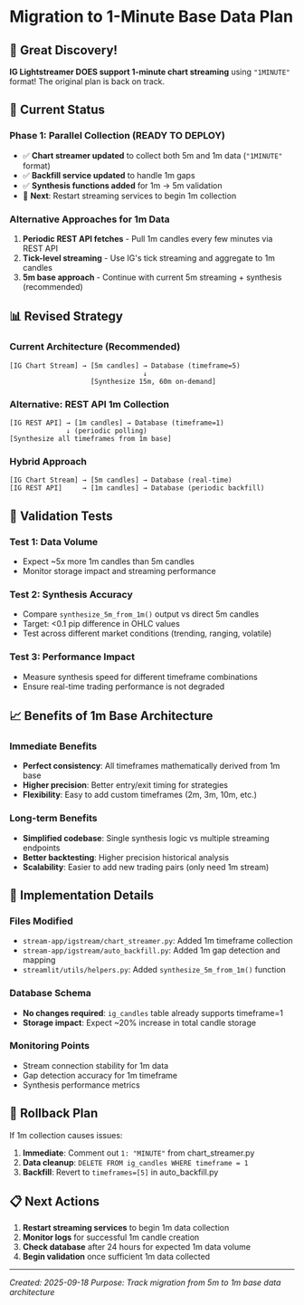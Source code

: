 # Migration to 1-Minute Base Data Plan

## 🎉 **Great Discovery!**

**IG Lightstreamer DOES support 1-minute chart streaming** using `"1MINUTE"` format!
The original plan is back on track.

## 🎯 **Current Status**

### Phase 1: Parallel Collection (READY TO DEPLOY)
- ✅ **Chart streamer updated** to collect both 5m and 1m data (`"1MINUTE"` format)
- ✅ **Backfill service updated** to handle 1m gaps
- ✅ **Synthesis functions added** for 1m → 5m validation
- 🚀 **Next**: Restart streaming services to begin 1m collection

### Alternative Approaches for 1m Data
1. **Periodic REST API fetches** - Pull 1m candles every few minutes via REST API
2. **Tick-level streaming** - Use IG's tick streaming and aggregate to 1m candles
3. **5m base approach** - Continue with current 5m streaming + synthesis (recommended)

## 📊 **Revised Strategy**

### Current Architecture (Recommended)
```
[IG Chart Stream] → [5m candles] → Database (timeframe=5)
                                 ↓
                    [Synthesize 15m, 60m on-demand]
```

### Alternative: REST API 1m Collection
```
[IG REST API] → [1m candles] → Database (timeframe=1)
              ↓ (periodic polling)
[Synthesize all timeframes from 1m base]
```

### Hybrid Approach
```
[IG Chart Stream] → [5m candles] → Database (real-time)
[IG REST API]     → [1m candles] → Database (periodic backfill)
```

## 🧪 **Validation Tests**

### Test 1: Data Volume
- Expect ~5x more 1m candles than 5m candles
- Monitor storage impact and streaming performance

### Test 2: Synthesis Accuracy
- Compare `synthesize_5m_from_1m()` output vs direct 5m candles
- Target: <0.1 pip difference in OHLC values
- Test across different market conditions (trending, ranging, volatile)

### Test 3: Performance Impact
- Measure synthesis speed for different timeframe combinations
- Ensure real-time trading performance is not degraded

## 📈 **Benefits of 1m Base Architecture**

### Immediate Benefits
- **Perfect consistency**: All timeframes mathematically derived from 1m base
- **Higher precision**: Better entry/exit timing for strategies
- **Flexibility**: Easy to add custom timeframes (2m, 3m, 10m, etc.)

### Long-term Benefits
- **Simplified codebase**: Single synthesis logic vs multiple streaming endpoints
- **Better backtesting**: Higher precision historical analysis
- **Scalability**: Easier to add new trading pairs (only need 1m stream)

## 🔧 **Implementation Details**

### Files Modified
- `stream-app/igstream/chart_streamer.py`: Added 1m timeframe collection
- `stream-app/igstream/auto_backfill.py`: Added 1m gap detection and mapping
- `streamlit/utils/helpers.py`: Added `synthesize_5m_from_1m()` function

### Database Schema
- **No changes required**: `ig_candles` table already supports timeframe=1
- **Storage impact**: Expect ~20% increase in total candle storage

### Monitoring Points
- Stream connection stability for 1m data
- Gap detection accuracy for 1m timeframe
- Synthesis performance metrics

## 🚨 **Rollback Plan**

If 1m collection causes issues:
1. **Immediate**: Comment out `1: "MINUTE"` from chart_streamer.py
2. **Data cleanup**: `DELETE FROM ig_candles WHERE timeframe = 1`
3. **Backfill**: Revert to `timeframes=[5]` in auto_backfill.py

## 📋 **Next Actions**

1. **Restart streaming services** to begin 1m data collection
2. **Monitor logs** for successful 1m candle creation
3. **Check database** after 24 hours for expected 1m data volume
4. **Begin validation** once sufficient 1m data collected

---
*Created: 2025-09-18*
*Purpose: Track migration from 5m to 1m base data architecture*